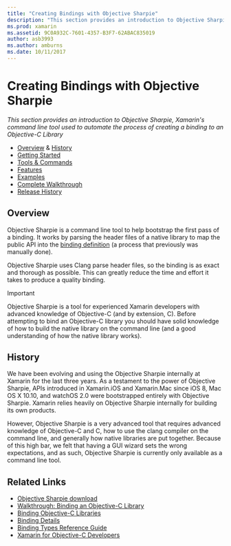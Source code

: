 ```yaml
---
title: "Creating Bindings with Objective Sharpie"
description: "This section provides an introduction to Objective Sharpie, Xamarin's command line tool used to automate the process of creating a binding to an Objective-C Library"
ms.prod: xamarin
ms.assetid: 9C0A932C-7601-4357-B3F7-62ABAC835019
author: asb3993
ms.author: amburns
ms.date: 10/11/2017
---
```


# Creating Bindings with Objective Sharpie

_This section provides an introduction to Objective Sharpie, Xamarin's command line tool used to automate the process of creating a binding to an Objective-C Library_

- [Overview](#overview) & [History](#history)
- [Getting Started](get-started.md)
- [Tools & Commands](tools.md)
- [Features](platform/index.md)
- [Examples](examples/index.md)
- [Complete Walkthrough](~/ios/platform/binding-objective-c/walkthrough.md)
- [Release History](releases.md)

## Overview

Objective Sharpie is a command line tool to help bootstrap the first pass of a binding.
It works by parsing the header files of a native library to map the public API
into the [binding definition](~/cross-platform/macios/binding/objective-c-libraries.md#The_API_definition_file) (a process that previously was manually done).

Objective Sharpie uses Clang parse header files, so the binding is as exact and thorough as possible. This can greatly reduce the time and effort it takes to produce a quality binding.

> [!IMPORTANT]
> Objective Sharpie is a tool for experienced Xamarin developers with
> advanced knowledge of Objective-C (and by extension, C). Before
> attempting to bind an Objective-C library you should have solid
> knowledge of how to build the native library on the command line (and a
> good understanding of how the native library works).

## History

We have been evolving and using the Objective Sharpie internally at Xamarin for the last three years. As a testament to the power of Objective Sharpie, APIs introduced in Xamarin.iOS and Xamarin.Mac since iOS 8, Mac OS X 10.10, and watchOS 2.0 were bootstrapped entirely with Objective Sharpie. Xamarin relies heavily on Objective Sharpie internally for building its own products.

However, Objective Sharpie is a very advanced tool that requires advanced knowledge of Objective-C and C, how to use the clang compiler on the command line, and generally how native libraries are put together. Because of this high bar, we felt that having a GUI wizard sets the wrong expectations, and as such, Objective Sharpie is currently only available as a command line tool.

## Related Links

- [Objective Sharpie download](https://dl.xamarin.com/objective-sharpie/ObjectiveSharpie.pkg)
- [Walkthrough: Binding an Objective-C Library](~/ios/platform/binding-objective-c/walkthrough.md)
- [Binding Objective-C Libraries](~/cross-platform/macios/binding/objective-c-libraries.md)
- [Binding Details](~/cross-platform/macios/binding/overview.md)
- [Binding Types Reference Guide](~/cross-platform/macios/binding/binding-types-reference.md)
- [Xamarin for Objective-C Developers](~/ios/get-started/objective-c-developers/index.md)

